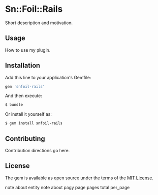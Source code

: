 # Sn::Foil::Rails
Short description and motivation.

## Usage
How to use my plugin.

## Installation
Add this line to your application's Gemfile:

```ruby
gem 'snfoil-rails'
```

And then execute:
```bash
$ bundle
```

Or install it yourself as:
```bash
$ gem install snfoil-rails
```

## Contributing
Contribution directions go here.

## License
The gem is available as open source under the terms of the [MIT License](https://opensource.org/licenses/MIT).


note about entity
note about pagy
    page
    pages
    total
    per_page